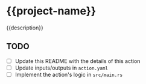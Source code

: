 # {{project-name}}

{{description}}

## TODO

- [ ] Update this README with the details of this action
- [ ] Update inputs/outputs in `action.yaml`
- [ ] Implement the action's logic in `src/main.rs`
